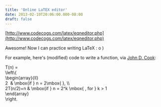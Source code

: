 ```yaml
---
title: 'Online LaTEX editor'
date: 2013-02-10T20:06:00.000-08:00
draft: false
---
```


[http://www.codecogs.com/latex/eqneditor.php](http://www.codecogs.com/latex/eqneditor.php)  
  
Awesome! Now I can practice writing LaTeX : o )  
  
For example, here's (modified) code to write a function, via [John D. Cook](http://www.johndcook.com/blog/2009/09/14/latex-multi-part-definitions/):  
  
  
T(n) =  
\\left\\{  
\\begin{array}{ll}  
2  & \\mbox{if } n = 2\\mbox{ }, \\\\  
2T(n/2)+n & \\mbox{if } n = 2^k \\mbox{ , for } k > 1  
\\end{array}  
\\right.